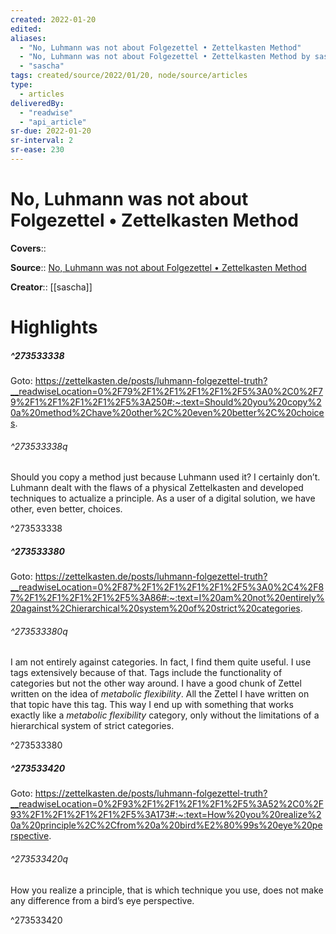 ```yaml
---
created: 2022-01-20
edited:
aliases:
  - "No, Luhmann was not about Folgezettel • Zettelkasten Method"
  - "No, Luhmann was not about Folgezettel • Zettelkasten Method by sascha"
  - "sascha"
tags: created/source/2022/01/20, node/source/articles
type: 
  - articles
deliveredBy: 
  - "readwise"
  - "api_article"
sr-due: 2022-01-20
sr-interval: 2
sr-ease: 230
---
```

# No, Luhmann was not about Folgezettel • Zettelkasten Method

**Covers**:: 

**Source**:: [No, Luhmann was not about Folgezettel • Zettelkasten Method](https://zettelkasten.de/posts/luhmann-folgezettel-truth)

**Creator**:: [[sascha]]

# Highlights
##### ^273533338


Goto: https://zettelkasten.de/posts/luhmann-folgezettel-truth?__readwiseLocation=0%2F79%2F1%2F1%2F1%2F1%2F5%3A0%2C0%2F79%2F1%2F1%2F1%2F1%2F5%3A250#:~:text=Should%20you%20copy%20a%20method%2Chave%20other%2C%20even%20better%2C%20choices.  

###### ^273533338q

Should you copy a method just because Luhmann used it? I certainly don’t. Luhmann dealt with the flaws of a physical Zettelkasten and developed techniques to actualize a principle. As a user of a digital solution, we have other, even better, choices. 

^273533338

##### ^273533380


Goto: https://zettelkasten.de/posts/luhmann-folgezettel-truth?__readwiseLocation=0%2F87%2F1%2F1%2F1%2F1%2F5%3A0%2C4%2F87%2F1%2F1%2F1%2F1%2F5%3A86#:~:text=I%20am%20not%20entirely%20against%2Chierarchical%20system%20of%20strict%20categories.  

###### ^273533380q

I am not entirely against categories. In fact, I find them quite useful. I use tags extensively because of that. Tags include the functionality of categories but not the other way around. I have a good chunk of Zettel written on the idea of *metabolic flexibility*. All the Zettel I have written on that topic have this tag. This way I end up with something that works exactly like a *metabolic flexibility* category, only without the limitations of a hierarchical system of strict categories. 

^273533380

##### ^273533420


Goto: https://zettelkasten.de/posts/luhmann-folgezettel-truth?__readwiseLocation=0%2F93%2F1%2F1%2F1%2F1%2F5%3A52%2C0%2F93%2F1%2F1%2F1%2F1%2F5%3A173#:~:text=How%20you%20realize%20a%20principle%2C%2Cfrom%20a%20bird%E2%80%99s%20eye%20perspective.  

###### ^273533420q

How you realize a principle, that is which technique you use, does not make any difference from a bird’s eye perspective. 

^273533420


